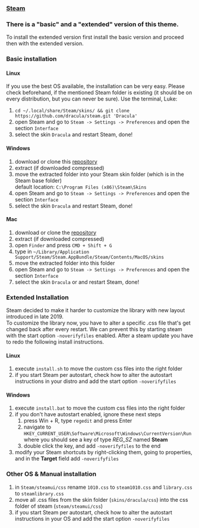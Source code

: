 ### [Steam](https://store.steampowered.com)

### There is a "basic" and a "extended" version of this theme.
To install the extended version first install the basic version and proceed then with the extended version.

### Basic installation
#### Linux

If you use the best OS available, the installation can be very easy. Please check beforehand, if the mentioned Steam folder is existing (it should be on every distribution, but you can never be sure).
Use the terminal, Luke:

1. `cd ~/.local/share/Steam/skins/ && git clone https://github.com/dracula/steam.git 'Dracula'`
2. open Steam and go to `Steam -> Settings -> Preferences` and open the section `Interface`
3. select the skin `Dracula` and restart Steam, done!

#### Windows

1. download or clone this [repository](https://github.com/dracula/steam)
2. extract (if downloaded compressed)
3. move the extracted folder into your Steam skin folder (which is in the Steam base folder)  
   default location: `C:\Program Files (x86)\Steam\Skins`
4. open Steam and go to `Steam -> Settings -> Preferences` and open the section `Interface`
5. select the skin `Dracula` and restart Steam, done!

#### Mac

1. download or clone the [repository](https://github.com/dracula/steam)
2. extract (if downloaded compressed)
3. open `Finder` and press `CMD + Shift + G`
4. type in `~/Library/Application Support/Steam/Steam.AppBundle/Steam/Contents/MacOS/skins`
4. move the extracted folder into this folder
5. open Steam and go to `Steam -> Settings -> Preferences` and open the section `Interface`
6. select the skin `Dracula` or and restart Steam, done!

### Extended Installation
Steam decided to make it harder to customize the library with new layout introduced in late 2019.  
To customize the library now, you have to alter a specific .css file that's get changed back after every restart.
We can prevent this by starting steam with the start option `-noverifyfiles` enabled.
After a steam update you have to redo the following install instructions.

#### Linux 
1. execute `install.sh` to move the custom css files into the right folder
2. if you start Steam per autostart, check how to alter the autostart instructions in your distro and add the start option `-noverifyfiles`

#### Windows 
1. execute `install.bat` to move the custom css files into the right folder
2. if you don't have autostart enabled, ignore these next steps
   1. press Win + R, type `regedit` and press Enter
   2. navigate to `HKEY_CURRENT_USER\Software\Microsoft\Windows\CurrentVersion\Run` where you should see a key of type *REG_SZ* named **Steam**
   3. double click the key, and add `-noverifyfiles` to the end
3. modify your Steam shortcuts by right-clicking them, going to properties, and in the **Target** field add `-noverifyfiles`

### Other OS & Manual installation
1. in `Steam/steamui/css` rename `1010.css` to `steam1010.css` and `library.css` to `steamlibrary.css`
2. move all .css files from the skin folder (`skins/dracula/css`) into the css folder of steam (`steam/steamui/css`)
3. if you start Steam per autostart, check how to alter the autostart instructions in your OS and add the start option `-noverifyfiles`
